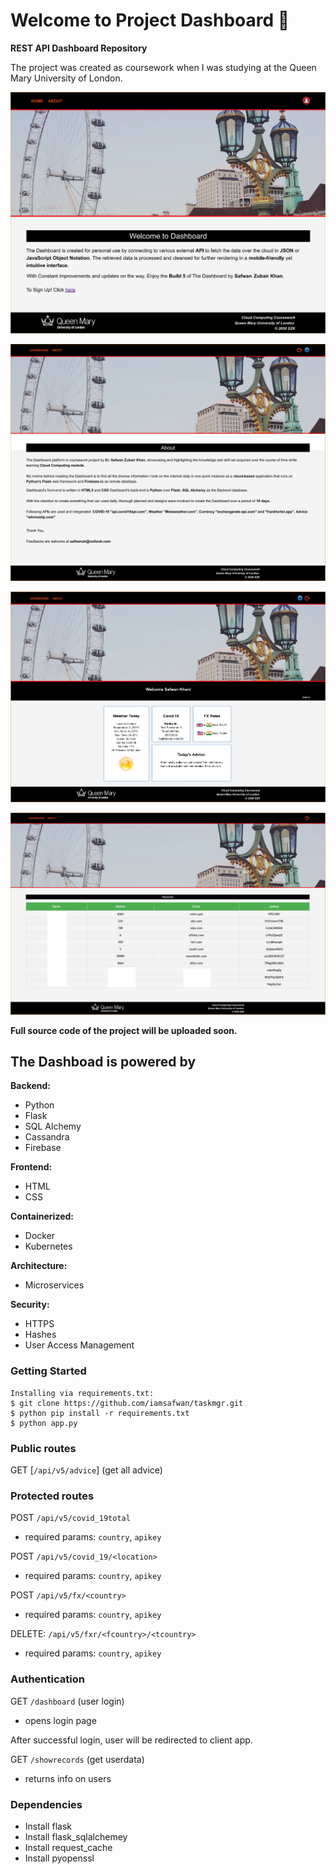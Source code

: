 # Welcome to Project Dashboard  :tada: 
**REST API Dashboard Repository**

The project was created as coursework when I was studying at the Queen Mary University of London.

![Progress Image](/static/Welcome.png)

![Progress Image](/static/About.png)

![Progress Image](/static/Dashboard.png)

![Progress Image](/static/Records.png)

**Full source code of the project will be uploaded soon.**

## The Dashboad is powered by
**Backend:**
- Python
- Flask
- SQL Alchemy
- Cassandra
- Firebase

**Frontend:**
- HTML
- CSS

**Containerized:**
- Docker
- Kubernetes

**Architecture:**
- Microservices

**Security:**
- HTTPS
- Hashes
- User Access Management

### Getting Started

```
Installing via requirements.txt:
$ git clone https://github.com/iamsafwan/taskmgr.git
$ python pip install -r requirements.txt
$ python app.py
```


### Public routes

GET [`/api/v5/advice`] (get all advice)

### Protected routes

POST `/api/v5/covid_19total` 
- required params: `country`, `apikey`

POST `/api/v5/covid_19/<location>` 
- required params: `country`, `apikey`

POST `/api/v5/fx/<country>` 
- required params: `country`, `apikey`

DELETE: `/api/v5/fxr/<fcountry>/<tcountry>` 
- required params: `country`, `apikey`

### Authentication

GET `/dashboard` (user login)
- opens login page

After successful login, user will be redirected to client app. 

GET `/showrecords` (get userdata)
- returns info on users



### Dependencies
- Install flask
- Install flask_sqlalchemey
- Install request_cache
- Install pyopenssl
